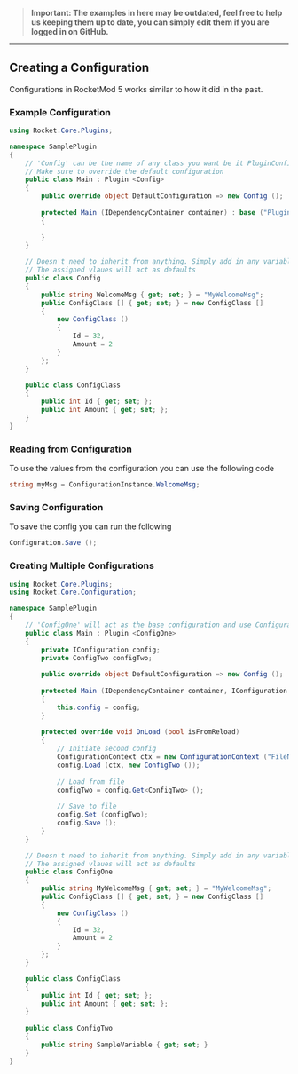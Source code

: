 > **Important: The examples in here may be outdated, feel free to help us keeping them up to date, you can simply edit them if you are logged in on GitHub.**

***
## Creating a Configuration
Configurations in RocketMod 5 works similar to how it did in the past.

### Example Configuration
```csharp
using Rocket.Core.Plugins;

namespace SamplePlugin
{
	// 'Config' can be the name of any class you want be it PluginConfig or Configuration. 
	// Make sure to override the default configuration
	public class Main : Plugin <Config>
	{
		public override object DefaultConfiguration => new Config ();
		
		protected Main (IDependencyContainer container) : base ("PluginName", container)
		{
			
		}
	}

	// Doesn't need to inherit from anything. Simply add in any variables you need for your config in this class.
	// The assigned vlaues will act as defaults
	public class Config
	{
		public string WelcomeMsg { get; set; } = "MyWelcomeMsg";
		public ConfigClass [] { get; set; } = new ConfigClass []
		{
			new ConfigClass ()
			{
				Id = 32,
				Amount = 2
			}
		};
	}

	public class ConfigClass
	{
		public int Id { get; set; };
		public int Amount { get; set; };
	}
}
```

### Reading from Configuration
To use the values from the configuration you can use the following code
```csharp
string myMsg = ConfigurationInstance.WelcomeMsg;
```

### Saving Configuration
To save the config you can run the following
```csharp
Configuration.Save ();
```

### Creating Multiple Configurations
```csharp
using Rocket.Core.Plugins;
using Rocket.Core.Configuration;

namespace SamplePlugin
{
	// 'ConfigOne' will act as the base configuration and use ConfigurationInstance to read values
	public class Main : Plugin <ConfigOne>
	{
		private IConfiguration config;
		private ConfigTwo configTwo;
	
		public override object DefaultConfiguration => new Config ();
		
		protected Main (IDependencyContainer container, IConfiguration config) : base ("PluginName", container)
		{
			this.config = config;
		}
		
		protected override void OnLoad (bool isFromReload)
		{
			// Initiate second config
			ConfigurationContext ctx = new ConfigurationContext ("FileName");
			config.Load (ctx, new ConfigTwo ());
			
			// Load from file
			configTwo = config.Get<ConfigTwo> ();
			
			// Save to file
			config.Set (configTwo);
			config.Save ();
		}
	}

	// Doesn't need to inherit from anything. Simply add in any variables you need for your config in this class.
	// The assigned vlaues will act as defaults
	public class ConfigOne
	{
		public string MyWelcomeMsg { get; set; } = "MyWelcomeMsg";
		public ConfigClass [] { get; set; } = new ConfigClass []
		{
			new ConfigClass ()
			{
				Id = 32,
				Amount = 2
			}
		};
	}

	public class ConfigClass
	{
		public int Id { get; set; };
		public int Amount { get; set; };
	}
	
	public class ConfigTwo
	{
		public string SampleVariable { get; set; }
	}
}
```
